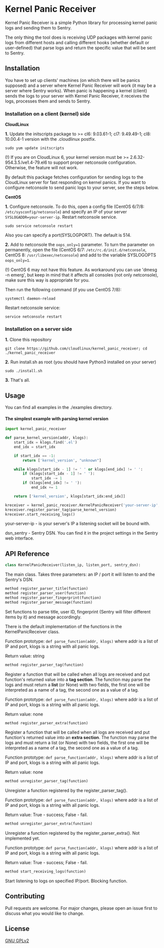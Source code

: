 # Kernel Panic Receiver

Kernel Panic Receiver is a simple Python library for processing kernel panic logs and sending them to Sentry.

The only thing the tool does is receiving UDP packages with kernel panic logs from different hosts and calling different hooks (whether default or user-defined) that parse logs and return the specific value that will be sent to Sentry.

## Installation

You have to set up clients' machines (on which there will be panics supposed) and a server where Kernel Panic Receiver will work (it may be a server where Sentry works). When panic is happening a kernel (client) sends the logs to your server with Kernel Panic Receiver, it receives the logs, processes them and sends to Sentry.

### Installation on a client (kernel) side

**CloudLinux**

**1.** Update the initscripts package to >= cl6: 9.03.61-1; cl7: 9.49.49-1; cl8: 10.00.4-1 version with the .cloudlinux postfix. 
```
sudo yum update initscripts
```

(!) If you are on CloudLinux 6, your kernel version must be >= 2.6.32-954.3.5.lve1.4-79.el6 to support proper netconsole configuration. Otherwise, the feature will not work.

By default this package fetches configuration for sending logs to the CloudLinux server for fast responding on kernel panics. If you want to configure netconsole to send panic logs to your server, see the steps below.

**CentOS**

**1.** Configure netconsole. To do this, open a config file (CentOS 6/7/8: `/etc/sysconfig/netconsole`) and specify an IP of your server `SYSLOGADDR=your-server-ip`. Restart netconsole service.
```
sudo service netconsole restart
```
Also you can specify a port(SYSLOGPORT). The default is 514.

**2.** Add to netconsole the `oops_only=1` parameter. To turn the parameter on permanently, open the file (CentOS 6/7: `/etc/rc.d/init.d/netconsole`, CentOS 8: `/usr/libexec/netconsole`) and add to the variable SYSLOGOPTS `oops_only=1`.

(!) CentOS 6 may not have this feature. As workaround you can use 'dmesg -n emerg', but keep in mind that it affects all consoles (not only netconsole), make sure this way is appropriate for you.

Then run the following command (if you use CentOS 7/8):

```
systemctl daemon-reload
```

Restart netconsole service:
```
service netconsole restart
```

### Installation on a server side

**1.** Clone this repository
```
git clone https://github.com/cloudlinux/kernel_panic_receiver; cd ./kernel_panic_receiver
```
**2.** Run install.sh as root (you should have Python3 installed on your server)
```
sudo ./install.sh
```
**3.** That's all.

## Usage

You can find all examples in the ./examples directory.

#### The simplest example with parsing kernel version

```python
import kernel_panic_receiver

def parse_kernel_version(addr, klogs):
    start_idx = klogs.find('.el')
    end_idx = start_idx

    if start_idx == -1:
        return ['kernel_version', "unknown"]

    while klogs[start_idx - 1] != ' ' or klogs[end_idx] != ' ':
        if (klogs[start_idx - 1] != ' '):
            start_idx -= 1
        if (klogs[end_idx] != ' '):
            end_idx += 1

    return ['kernel_version', klogs[start_idx:end_idx]]

kreceiver = kernel_panic_receiver.KernelPanicReceiver('your-server-ip', 514, 'https://dsn_sentry')
kreceiver.register_parser_tag(parse_kernel_version)
kreceiver.start_receiving_logs()

```

your-server-ip - is your server's IP a listening socket will be bound with.

dsn_sentry - Sentry DSN. You can find it in the project settings in the Sentry web interface.

## API Reference
```python
class KernelPanicReceiver(listen_ip, listen_port, sentry_dsn):
```
The main class. Takes three parameters: an IP / port it will listen to and the Sentry's DSN.

```python
method register_parser_title(function)
method register_parser_user(function)
method register_parser_fingerprint(function)
method register_parser_message(function)
```

Set functions to parse title, user ID, fingerprint (Sentry will filter different items by it) and message accordingly.

There is the default implementation of the functions in the KernelPanicReceiver class.

Function prototype: `def parse_function(addr, klogs)` where addr is a list of IP and port, klogs is a string with all panic logs.

Return value: string

```python
method register_parser_tag(function)
```
Register a function that will be called when all logs are received and put function's returned value into a **tag section**. The function may parse the logs and must return a **list** (or None) with two fields, the first one will be interpreted as a name of a tag, the second one as a value of a tag.

Function prototype: `def parse_function(addr, klogs)` where addr is a list of IP and port, klogs is a string with all panic logs.

Return value: none

```python
method register_parser_extra(function)
```
Register a function that will be called when all logs are received and put function's returned value into an **extra section**. The function may parse the logs and must return a list (or None) with two fields, the first one will be interpreted as a name of a tag, the second one as a value of a tag.

Function prototype: `def parse_function(addr, klogs)` where addr is a list of IP and port, klogs is a string with all panic logs.

Return value: none

```python
method unregister_parser_tag(function)
```
Unregister a function registered by the register_parser_tag().

Function prototype: `def parse_function(addr, klogs)` where addr is a list of IP and port, klogs is a string with all panic logs.

Return value: True - success; False - fail.

```python
method unregister_parser_extra(function)
```
Unregister a function registered by the register_parser_extra(). Not implemented yet.

Function prototype: `def parse_function(addr, klogs)` where addr is a list of IP and port, klogs is a string with all panic logs.

Return value: True - success; False - fail.

```python
method start_receiving_logs(function)
```
Start listening to logs on specified IP/port. Blocking function.

## Contributing
Pull requests are welcome. For major changes, please open an issue first to discuss what you would like to change.

## License
[GNU GPLv2](https://choosealicense.com/licenses/gpl-2.0/)

